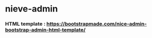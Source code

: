 # nieve-admin
### HTML template : https://bootstrapmade.com/nice-admin-bootstrap-admin-html-template/
